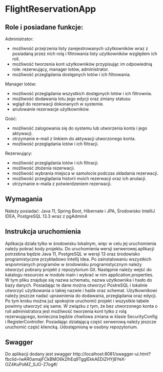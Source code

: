 # FlightReservationApp


## Role i posiadane funkcje:
Administrator:
- możliwość przejrzenia listy zarejestrowanych użytkowników wraz z posiadaną przez nich rolą i filtrowania listy użytkowników względem ich roli. 
- możliwość tworzenia kont użytkowników przypisując im odpowiednią role: rezerwujący, manager lotów, administrator. 
- możliwość przeglądania dostępnych lotów i ich filtrowania. 

Manager lotów:
- możliwość przeglądania wszystkich dostępnych lotów i ich filtrownia. 
- możliwość dodawania lotu jego edycji oraz zmiany statusu
- wgląd do rezerwacji dokonanych w systemie. 
- anulowanie rezerwacje użytkowników. 

Gość:
- możliwość zalogowania się do systemu lub utworzenia konta i jego aktywacji. 
- otrzymanie e-mail z linkiem do aktywacji utworzonego konta. 
- możliwość przeglądania lotów i ich filtracji. 

Rezerwujący: 
- możliwość przeglądania lotów i ich filtracji. 
- możliwość złożenia rezerwacji. 
- możliwość wybrania miejsca w samolocie podczas składania rezerwacji. 
- możliwość przeglądania historii moich rezerwacji oraz ich anulacji. 
- otrzymanie e-maila z potwierdzeniem rezerwacji. 

## Wymagania
Należy posiadać: Java 11, Spring Boot, Hibernate i JPA, Środowisko IntelliJ IDEA, PostgreSQL 13.3 wraz z pgAdmin4

## Instrukcja uruchomienia
Aplikacja działa tylko w środowisku lokalnym, więc w celu jej uruchomienia należy pobrać kody projektu. Do uruchomienia wersji serwerowej aplikacji potrzebna będzie Java 11, PostgreSQL w wersji 13 oraz środowisko programistyczne
przykładowo Intellij Idea. Po zainstalowaniu wszystkich wspomnianych programów w środowisku programistycznym należy otworzyć pobrany projekt z repozytorium Git. Następnie należy wejść do katalogu resources w module main i wybrać w nim
application.properties. W tym pliku znajduje się nazwa schematu, nazwa użytkownika i hasło do bazy danych. Posiadając te dane można otworzyć PostreSQL i lokalnie utworzyć użytkowania o takiej nazwie i haśle oraz schemat.
Użytkownikowi należy jeszcze nadać uprawnienia do dodawania, przeglądania oraz edycji. Po tym kroku można już spokojnie uruchomić projekt i wszystkie tabele powinny utworzyć się same. W związku z tym, że bez utworzonego konta o roli
administratora jest możliwość tworzenia kont tylko z rolą rezerwującego, konieczna będzie chwilowa zmiana w klasie SecurityConfig i RegisterController. Posiadając działającą część serwerową należy jeszcze uruchomić część kliencką. Udostępnioną w osobny repozytorium.

## Swagger
Do aplikacji dodany jest swagger
http://localhost:8081/swagger-ui.html?fbclid=IwAR0amajFCkBMO6k2lhEq9TgglEkkAEDiZHYj8YeX-OZ4KuPoMZ_SJO-Z7og#/
